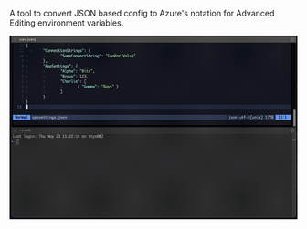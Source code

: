 A tool to convert JSON based config to Azure's notation for Advanced Editing environment variables.

![j2a-demo](./assets/demo.gif)